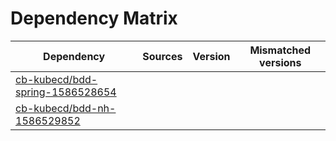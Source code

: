 # Dependency Matrix

Dependency | Sources | Version | Mismatched versions
---------- | ------- | ------- | -------------------
[cb-kubecd/bdd-spring-1586528654](https://github.com/cb-kubecd/bdd-spring-1586528654.git) |  | []() | 
[cb-kubecd/bdd-nh-1586529852](https://github.com/cb-kubecd/bdd-nh-1586529852.git) |  | []() | 
